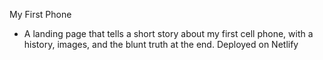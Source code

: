 My First Phone

* A landing page that tells a short story about my first cell phone, with a history, images, and the blunt truth at the end. Deployed on Netlify
